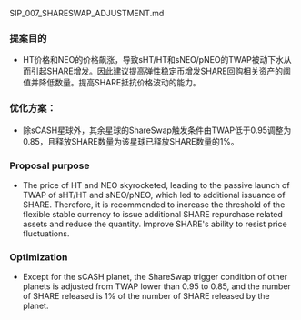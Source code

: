 SIP_007_SHARESWAP_ADJUSTMENT.md
### 提案目的
- HT价格和NEO的价格飙涨，导致sHT/HT和sNEO/pNEO的TWAP被动下水从而引起SHARE增发。因此建议提高弹性稳定币增发SHARE回购相关资产的阈值并降低数量。提高SHARE抵抗价格波动的能力。

### 优化方案：
- 除sCASH星球外，其余星球的ShareSwap触发条件由TWAP低于0.95调整为0.85，且释放SHARE数量为该星球已释放SHARE数量的1%。

### Proposal purpose
- The price of HT and NEO skyrocketed, leading to the passive launch of TWAP of sHT/HT and sNEO/pNEO, which led to additional issuance of SHARE. Therefore, it is recommended to increase the threshold of the flexible stable currency to issue additional SHARE repurchase related assets and reduce the quantity. Improve SHARE's ability to resist price fluctuations.

### Optimization
- Except for the sCASH planet, the ShareSwap trigger condition of other planets is adjusted from TWAP lower than 0.95 to 0.85, and the number of SHARE released is 1% of the number of SHARE released by the planet.